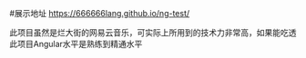 #展示地址 https://666666lang.github.io/ng-test/

此项目虽然是烂大街的网易云音乐，可实际上所用到的技术力非常高，如果能吃透此项目Angular水平是熟练到精通水平